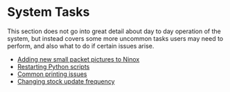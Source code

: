 # System Tasks

This section does not go into great detail about day to day operation of the system, but instead covers some more uncommon tasks users may need to perform, and also what to do if certain issues arise.

- [Adding new small packet pictures to Ninox](smallPacketPics.md)
- [Restarting Python scripts](pythonScripts.md)
- [Common printing issues](printingIssues.md)
- [Changing stock update frequency](stockUpdates.md)

